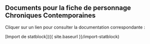 ## Documents pour la fiche de personnage Chroniques Contemporaines ##

Cliquer sur un lien pour consulter la documentation correspondante :

[Import de statblock]({{ site.baseurl }}/import-statblock)
